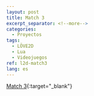 ```yaml
---
layout: post
title: Match 3
excerpt_separator: <!--more-->
categories:
  - Proyectos
tags:
  - LÖVE2D
  - Lua
  - Videojuegos
ref: l2d-match3
lang: es
---
```


[Match 3](https://github.com/azarrias/l2d-match3){:target="_blank"}
